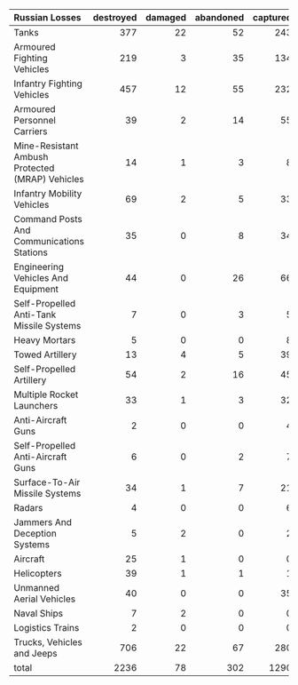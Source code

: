 | Russian Losses                                   |   destroyed |   damaged |   abandoned |   captured |   total |
|:-------------------------------------------------|------------:|----------:|------------:|-----------:|--------:|
| Tanks                                            |         377 |        22 |          52 |        243 |     694 |
| Armoured Fighting Vehicles                       |         219 |         3 |          35 |        134 |     391 |
| Infantry Fighting Vehicles                       |         457 |        12 |          55 |        232 |     756 |
| Armoured Personnel Carriers                      |          39 |         2 |          14 |         55 |     110 |
| Mine-Resistant Ambush Protected  (MRAP) Vehicles |          14 |         1 |           3 |          8 |      26 |
| Infantry Mobility Vehicles                       |          69 |         2 |           5 |         33 |     109 |
| Command Posts And Communications Stations        |          35 |         0 |           8 |         34 |      77 |
| Engineering Vehicles And Equipment               |          44 |         0 |          26 |         66 |     136 |
| Self-Propelled Anti-Tank Missile Systems         |           7 |         0 |           3 |          5 |      15 |
| Heavy Mortars                                    |           5 |         0 |           0 |          8 |      13 |
| Towed Artillery                                  |          13 |         4 |           5 |         39 |      61 |
| Self-Propelled Artillery                         |          54 |         2 |          16 |         45 |     117 |
| Multiple Rocket Launchers                        |          33 |         1 |           3 |         32 |      69 |
| Anti-Aircraft Guns                               |           2 |         0 |           0 |          4 |       6 |
| Self-Propelled Anti-Aircraft Guns                |           6 |         0 |           2 |          7 |      15 |
| Surface-To-Air Missile Systems                   |          34 |         1 |           7 |         21 |      63 |
| Radars                                           |           4 |         0 |           0 |          6 |      10 |
| Jammers And Deception Systems                    |           5 |         2 |           0 |          2 |       9 |
| Aircraft                                         |          25 |         1 |           0 |          0 |      26 |
| Helicopters                                      |          39 |         1 |           1 |          1 |      42 |
| Unmanned Aerial Vehicles                         |          40 |         0 |           0 |         35 |      75 |
| Naval Ships                                      |           7 |         2 |           0 |          0 |       9 |
| Logistics Trains                                 |           2 |         0 |           0 |          0 |       2 |
| Trucks, Vehicles and Jeeps                       |         706 |        22 |          67 |        280 |    1075 |
| total                                            |        2236 |        78 |         302 |       1290 |    3906 |